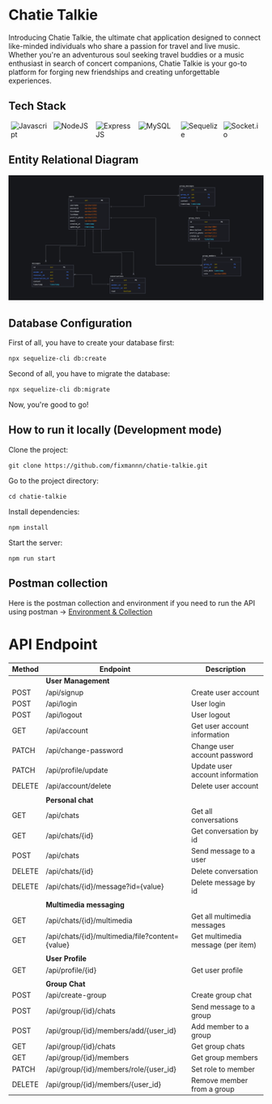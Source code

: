 # Chatie Talkie

Introducing Chatie Talkie, the ultimate chat application designed to connect like-minded individuals who share a passion for travel and live music. Whether you're an adventurous soul seeking travel buddies or a music enthusiast in search of concert companions, Chatie Talkie is your go-to platform for forging new friendships and creating unforgettable experiences.

## Tech Stack

<p float="left" style="display: flex; justify-content: space-around; ">
<img src="https://github.com/get-icon/geticon/raw/master/icons/javascript.svg" alt="Javascript" width="75">
<img src="https://github.com/get-icon/geticon/raw/master/icons/nodejs-icon.svg" alt="NodeJS" width="75">
<img src="https://github.com/get-icon/geticon/raw/master/icons/express.svg" alt="ExpressJS" width="75">
<img src="https://github.com/get-icon/geticon/raw/master/icons/mysql.svg" alt="MySQL" width="75">
<img src="https://sequelize.org/img/logo.svg" alt="Sequelize" width="75">
<img src="https://socket.io/images/logo.svg" alt="Socket.io" width="75">
</p>

## Entity Relational Diagram

![Entity Relational Diagram](./markdown/erd.png)

## Database Configuration

First of all, you have to create your database first:

```
npx sequelize-cli db:create
```

Second of all, you have to migrate the database:

```
npx sequelize-cli db:migrate
```

Now, you're good to go!

## How to run it locally (Development mode)

Clone the project:

```
git clone https://github.com/fixmannn/chatie-talkie.git
```

Go to the project directory:

```
cd chatie-talkie
```

Install dependencies:

```
npm install
```

Start the server:

```
npm run start
```

## Postman collection

Here is the postman collection and environment if you need to run the API using postman -> [Environment & Collection](https://drive.google.com/drive/folders/1XMzWqUk7Ke1JGud7UUofOUHg8IiZGnS_?usp=share_link)

# API Endpoint

| Method | Endpoint                                        | Description                       |
| ------ | ----------------------------------------------- | --------------------------------- |
|        | **User Management**                             |                                   |
| POST   | /api/signup                                     | Create user account               |
| POST   | /api/login                                      | User login                        |
| POST   | /api/logout                                     | User logout                       |
| GET    | /api/account                                    | Get user account information      |
| PATCH  | /api/change-password                            | Change user account password      |
| PATCH  | /api/profile/update                             | Update user account information   |
| DELETE | /api/account/delete                             | Delete user account               |
|        |                                                 |                                   |
|        | **Personal chat**                               |                                   |
| GET    | /api/chats                                      | Get all conversations             |
| GET    | /api/chats/{id}                                 | Get conversation by id            |
| POST   | /api/chats                                      | Send message to a user            |
| DELETE | /api/chats/{id}                                 | Delete conversation               |
| DELETE | /api/chats/{id}/message?id={value}              | Delete message by id              |
|        |                                                 |                                   |
|        | **Multimedia messaging**                        |                                   |
| GET    | /api/chats/{id}/multimedia                      | Get all multimedia messages       |
| GET    | /api/chats/{id}/multimedia/file?content={value} | Get multimedia message (per item) |
|        |                                                 |                                   |
|        | **User Profile**                                |                                   |
| GET    | /api/profile/{id}                               | Get user profile                  |
|        |                                                 |                                   |
|        | **Group Chat**                                  |                                   |
| POST   | /api/create-group                               | Create group chat                 |
| POST   | /api/group/{id}/chats                           | Send message to a group           |
| POST   | /api/group/{id}/members/add/{user_id}           | Add member to a group             |
| GET    | /api/group/{id}/chats                           | Get group chats                   |
| GET    | /api/group/{id}/members                         | Get group members                 |
| PATCH  | /api/group/{id}/members/role/{user_id}          | Set role to member                |
| DELETE | /api/group/{id}/members/{user_id}               | Remove member from a group        |
